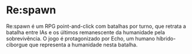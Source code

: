 # Re:spawn

Re:spawn é um RPG point-and-click com batalhas por turno, que retrata a batalha entre IAs e os últimos remanescente da humanidade pela sobrevivência. O jogo é protagonizado por Echo, um humano híbrido-ciborgue que representa a humanidade nesta batalha.
